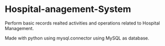 # Hospital-anagement-System

Perform basic records realted activities and operations related to Hospital Management.

Made with python using mysql.connector using MySQL as database.
